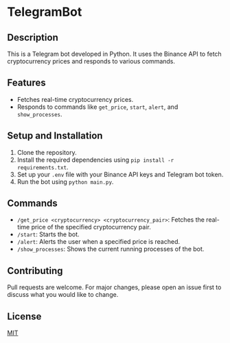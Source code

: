 # TelegramBot

## Description
This is a Telegram bot developed in Python. It uses the Binance API to fetch cryptocurrency prices and responds to various commands.

## Features
- Fetches real-time cryptocurrency prices.
- Responds to commands like `get_price`, `start`, `alert`, and `show_processes`.

## Setup and Installation
1. Clone the repository.
2. Install the required dependencies using `pip install -r requirements.txt`.
3. Set up your `.env` file with your Binance API keys and Telegram bot token.
4. Run the bot using `python main.py`.

## Commands
- `/get_price <cryptocurrency> <cryptocurrency_pair>`: Fetches the real-time price of the specified cryptocurrency pair.
- `/start`: Starts the bot.
- `/alert`: Alerts the user when a specified price is reached.
- `/show_processes`: Shows the current running processes of the bot.

## Contributing
Pull requests are welcome. For major changes, please open an issue first to discuss what you would like to change.

## License
[MIT](https://choosealicense.com/licenses/mit/)